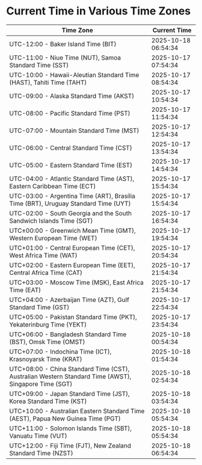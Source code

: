 # Current Time in Various Time Zones

| Time Zone | Current Time |
|-----------|--------------|
| UTC-12:00 - Baker Island Time (BIT) | 2025-10-18 06:54:34 |
| UTC-11:00 - Niue Time (NUT), Samoa Standard Time (SST) | 2025-10-17 07:54:34 |
| UTC-10:00 - Hawaii-Aleutian Standard Time (HAST), Tahiti Time (TAHT) | 2025-10-17 08:54:34 |
| UTC-09:00 - Alaska Standard Time (AKST) | 2025-10-17 10:54:34 |
| UTC-08:00 - Pacific Standard Time (PST) | 2025-10-17 11:54:34 |
| UTC-07:00 - Mountain Standard Time (MST) | 2025-10-17 12:54:34 |
| UTC-06:00 - Central Standard Time (CST) | 2025-10-17 13:54:34 |
| UTC-05:00 - Eastern Standard Time (EST) | 2025-10-17 14:54:34 |
| UTC-04:00 - Atlantic Standard Time (AST), Eastern Caribbean Time (ECT) | 2025-10-17 15:54:34 |
| UTC-03:00 - Argentina Time (ART), Brasília Time (BRT), Uruguay Standard Time (UYT) | 2025-10-17 15:54:34 |
| UTC-02:00 - South Georgia and the South Sandwich Islands Time (SGT) | 2025-10-17 16:54:34 |
| UTC±00:00 - Greenwich Mean Time (GMT), Western European Time (WET) | 2025-10-17 19:54:34 |
| UTC+01:00 - Central European Time (CET), West Africa Time (WAT) | 2025-10-17 20:54:34 |
| UTC+02:00 - Eastern European Time (EET), Central Africa Time (CAT) | 2025-10-17 21:54:34 |
| UTC+03:00 - Moscow Time (MSK), East Africa Time (EAT) | 2025-10-17 21:54:34 |
| UTC+04:00 - Azerbaijan Time (AZT), Gulf Standard Time (GST) | 2025-10-17 22:54:34 |
| UTC+05:00 - Pakistan Standard Time (PKT), Yekaterinburg Time (YEKT) | 2025-10-17 23:54:34 |
| UTC+06:00 - Bangladesh Standard Time (BST), Omsk Time (OMST) | 2025-10-18 00:54:34 |
| UTC+07:00 - Indochina Time (ICT), Krasnoyarsk Time (KRAT) | 2025-10-18 01:54:34 |
| UTC+08:00 - China Standard Time (CST), Australian Western Standard Time (AWST), Singapore Time (SGT) | 2025-10-18 02:54:34 |
| UTC+09:00 - Japan Standard Time (JST), Korea Standard Time (KST) | 2025-10-18 03:54:34 |
| UTC+10:00 - Australian Eastern Standard Time (AEST), Papua New Guinea Time (PGT) | 2025-10-18 05:54:34 |
| UTC+11:00 - Solomon Islands Time (SBT), Vanuatu Time (VUT) | 2025-10-18 05:54:34 |
| UTC+12:00 - Fiji Time (FJT), New Zealand Standard Time (NZST) | 2025-10-18 06:54:34 |

